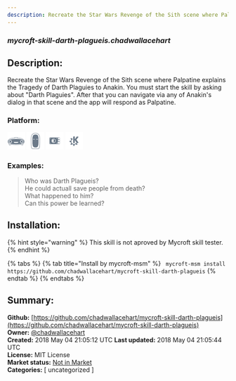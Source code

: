 ```yaml
---
description: Recreate the Star Wars Revenge of the Sith scene where Palpatine explains the Tragedy of Darth Plagu
---
```


### _mycroft-skill-darth-plagueis.chadwallacehart_  
## Description:  
Recreate the Star Wars Revenge of the Sith scene where Palpatine explains the Tragedy of Darth Plaguies to Anakin.
You must start the skill by asking about "Darth Plaguies". After that you can navigate via any of Anakin's dialog
in that scene and the app will respond as Palpatine.  
  
### Platform:  
 ![Mark I](../.gitbook/assets/mark-1-icon.png)  ![Mark II](../.gitbook/assets/mark-2-icon.png)  ![Picroft](../.gitbook/assets/picroft-icon.png)  ![plasmoid](../.gitbook/assets/kde.png)   
### Examples:  
> Who was Darth Plagueis?  
> He could actuall save people from death?  
> What happened to him?  
> Can this power be learned?  
  
## Installation:  
{% hint style="warning" %}
This skill is not aproved by Mycroft skill tester.
{% endhint %}
    
{% tabs %}
{% tab title="Install by mycroft-msm" %}
``` mycroft-msm install https://github.com/chadwallacehart/mycroft-skill-darth-plagueis```
{% endtab %}
  {% endtabs %}
    
## Summary:  
**Github:** [https://github.com/chadwallacehart/mycroft-skill-darth-plagueis](https://github.com/chadwallacehart/mycroft-skill-darth-plagueis)  
**Owner:** [@chadwallacehart](https://github.com/chadwallacehart)  
**Created:** 2018 May 04 21:05:12 UTC  **Last updated:** 2018 May 04 21:05:44 UTC  
**License:** MIT License  
**Market status:** [Not in Market](https://market.mycroft.ai/skill/)  
**Categories:** [ uncategorized ]   
